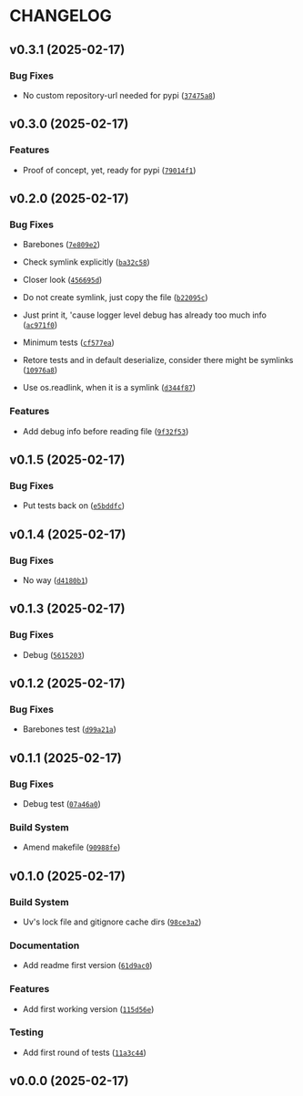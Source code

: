 # CHANGELOG


## v0.3.1 (2025-02-17)

### Bug Fixes

- No custom repository-url needed for pypi
  ([`37475a8`](https://github.com/edalfon/stepit/commit/37475a86a57295d0abd4c0a7114cb9233b2aa464))


## v0.3.0 (2025-02-17)

### Features

- Proof of concept, yet, ready for pypi
  ([`79014f1`](https://github.com/edalfon/stepit/commit/79014f111479644bfda712f9cda5c8dd1e64683c))


## v0.2.0 (2025-02-17)

### Bug Fixes

- Barebones
  ([`7e809e2`](https://github.com/edalfon/stepit/commit/7e809e255586bc263afda93044e3b83993c8185e))

- Check symlink explicitly
  ([`ba32c58`](https://github.com/edalfon/stepit/commit/ba32c58970c40448ee5f2aee20b0a2bba91ac150))

- Closer look
  ([`456695d`](https://github.com/edalfon/stepit/commit/456695d98401b977e5a6b4f3eeade73c2903ff89))

- Do not create symlink, just copy the file
  ([`b22095c`](https://github.com/edalfon/stepit/commit/b22095c9826a500698544479c68f7446b2277d33))

- Just print it, 'cause logger level debug has already too much info
  ([`ac971f0`](https://github.com/edalfon/stepit/commit/ac971f01de2858d4ba5ce138ab9c90d9022f413e))

- Minimum tests
  ([`cf577ea`](https://github.com/edalfon/stepit/commit/cf577eaeffc081f591d785d01c0d8837b7a1f923))

- Retore tests and in default deserialize, consider there might be symlinks
  ([`10976a8`](https://github.com/edalfon/stepit/commit/10976a856c50a8217a623670127381c748e1cb92))

- Use os.readlink, when it is a symlink
  ([`d344f87`](https://github.com/edalfon/stepit/commit/d344f8799333fe1fbf145f7ed68386cadac061b6))

### Features

- Add debug info before reading file
  ([`9f32f53`](https://github.com/edalfon/stepit/commit/9f32f5336cf8d037a3e53e9e8fb11c6fc5594f70))


## v0.1.5 (2025-02-17)

### Bug Fixes

- Put tests back on
  ([`e5bddfc`](https://github.com/edalfon/stepit/commit/e5bddfc00a4826f8e438589f31d38fd4e0438d5d))


## v0.1.4 (2025-02-17)

### Bug Fixes

- No way
  ([`d4180b1`](https://github.com/edalfon/stepit/commit/d4180b139ba047b74e31cccf0e3919c17436632e))


## v0.1.3 (2025-02-17)

### Bug Fixes

- Debug
  ([`5615203`](https://github.com/edalfon/stepit/commit/56152038bd34593aaf64ea75cd86a29c807719ab))


## v0.1.2 (2025-02-17)

### Bug Fixes

- Barebones test
  ([`d99a21a`](https://github.com/edalfon/stepit/commit/d99a21a8f9478f94eec9f930c53047d12280c34b))


## v0.1.1 (2025-02-17)

### Bug Fixes

- Debug test
  ([`07a46a0`](https://github.com/edalfon/stepit/commit/07a46a0f254ce6466bd291119dca5191384a2ce1))

### Build System

- Amend makefile
  ([`90988fe`](https://github.com/edalfon/stepit/commit/90988febf0a6ddcc96bc949894b00073f7558825))


## v0.1.0 (2025-02-17)

### Build System

- Uv's lock file and gitignore cache dirs
  ([`98ce3a2`](https://github.com/edalfon/stepit/commit/98ce3a2d0117c514e42567f5bde865ed8f9c9cbb))

### Documentation

- Add readme first version
  ([`61d9ac0`](https://github.com/edalfon/stepit/commit/61d9ac0890c6f1586c90aed8dd02ef816ea5efb1))

### Features

- Add first working version
  ([`115d56e`](https://github.com/edalfon/stepit/commit/115d56e6165d71eacf192adb551ce9fd4b538164))

### Testing

- Add first round of tests
  ([`11a3c44`](https://github.com/edalfon/stepit/commit/11a3c44f5cd4bc27d60b7c4f8ec843db42c55c4a))


## v0.0.0 (2025-02-17)
